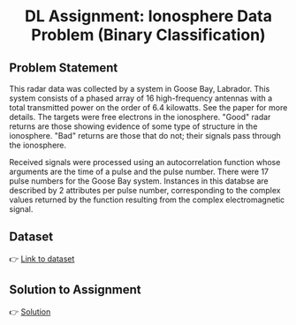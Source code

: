 <h1 align="center">DL Assignment: Ionosphere Data Problem (Binary Classification)</h1>

## Problem Statement

This radar data was collected by a system in Goose Bay, Labrador. This system consists of a phased array of 16 high-frequency antennas with a total transmitted power on the order of 6.4 kilowatts. See the paper for more details. The targets were free electrons in the ionosphere. "Good" radar returns are those showing evidence of some type of structure in the ionosphere. "Bad" returns are those that do not; their signals pass through the ionosphere.

Received signals were processed using an autocorrelation function whose arguments are the time of a pulse and the pulse number. There were 17 pulse numbers for the Goose Bay system. Instances in this databse are described by 2 attributes per pulse number, corresponding to the complex values returned by the function resulting from the complex electromagnetic signal.

## Dataset

👉 [Link to dataset](https://github.com/ramsha275/ML_Datasets/blob/main/ionosphere_data.csv)

## Solution to Assignment

👉 [Solution](./ionosphere_assignment.ipynb)
